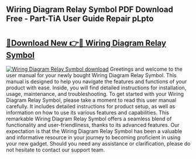 ## Wiring Diagram Relay Symbol PDF Download Free - Part-TiA User Guide Repair pLpto

# <h2><a href="http://dfhuhte.blite.top/?on=Wiring+Diagram+Relay+Symbol">🔗Download New 👉🔴 Wiring Diagram Relay Symbol</a></h2>

[![Wiring Diagram Relay Symbol download](https://i.imgur.com/lujVjoI.png)](http://dfhuhte.blite.top/?on=Wiring+Diagram+Relay+Symbol)
Greetings and welcome to the user manual for your newly bought Wiring Diagram Relay Symbol. This manual is designed to help you navigate the features and functions of your product with ease. Inside, you will find detailed instructions for installation, usage, maintenance, and troubleshooting. To get started with your Wiring Diagram Relay Symbol, please take a moment to read this user manual carefully. It includes detailed instructions for product setup, as well as information on how to use its various features and capabilities. This remarkable Wiring Diagram Relay Symbol offers a seamless blend of functionality and user-friendliness, thanks to its advanced features. Our expectation is that the Wiring Diagram Relay Symbol has been a valuable and informative resource in your journey to becoming proficient in using your new gadget. Should you need any assistance or clarification, please do not hesitate to contact our support team.
